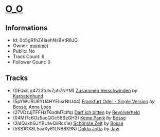 # [O_O](https://open.spotify.com/playlist/0o5gR1hZ4IaehNsBVtR8JQ)
## Informations
<!-- META_BEGIN -->
- Id: 0o5gR1hZ4IaehNsBVtR8JQ
- Owner: [mommej](https://open.spotify.com/user/mommej)
- Public: No
- Track Count: 6
- Follower Count: 0
<!-- META_END -->


## Tracks
<!-- TRACK_LIST_BEGIN -->
- (0EQxiLq4723tdIvZph7NYM) [Zusammen Verschwinden](https://open.spotify.com/track/0EQxiLq4723tdIvZph7NYM) *by* [Karpatenhund](https://open.spotify.com/artist/61jnSp3tsirC47XZwWmj4R)
- (5pYWURU6YU4HYEhsrNtU44) [Frankfurt Oder - Single Version](https://open.spotify.com/track/5pYWURU6YU4HYEhsrNtU44) *by* [Bosse](https://open.spotify.com/artist/2e4uIDIIBXR0MmZe0AJGhR), [Anna Loos](https://open.spotify.com/artist/7i8kZQJI6E1ue05jYfLXEr)
- (27VDzJjTFFHzT6xdM7cIfq) [Darf ich bitten](https://open.spotify.com/track/27VDzJjTFFHzT6xdM7cIfq) *by* [Revolverheld](https://open.spotify.com/artist/5FYfIAuN8mV5KgVtugwfc0)
- (04Mt7c6Oz5aoQOc56BzGH3) [Keine Panik](https://open.spotify.com/track/04Mt7c6Oz5aoQOc56BzGH3) *by* [Bosse](https://open.spotify.com/artist/2e4uIDIIBXR0MmZe0AJGhR)
- (2IdQJxhGJYBUlwQiiRcs1e) [Schönste Zeit](https://open.spotify.com/track/2IdQJxhGJYBUlwQiiRcs1e) *by* [Bosse](https://open.spotify.com/artist/2e4uIDIIBXR0MmZe0AJGhR)
- (5SS1OX8L5aaXy61LNB8X9N) [Dokta Jotta](https://open.spotify.com/track/5SS1OX8L5aaXy61LNB8X9N) *by* [Jaw](https://open.spotify.com/artist/3skHroVodZvLppvJAt30rJ)
<!-- TRACK_LIST_END -->
